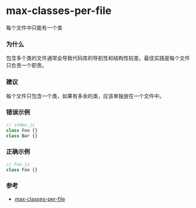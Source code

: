 # max-classes-per-file

每个文件中只能有一个类

### 为什么

包含多个类的文件通常会导致代码库的导航性和结构性较差。最佳实践是每个文件只负责一个职责。

### 建议

每个文件只包含一个类，如果有多余的类，应该单独放在一个文件中。

### 错误示例

```js
// index.js
class Foo {}
class Bar {}
```

### 正确示例

```js
// Foo.js
class Foo {}
```

### 参考

- [max-classes-per-file](https://eslint.org/docs/rules/max-classes-per-file)
